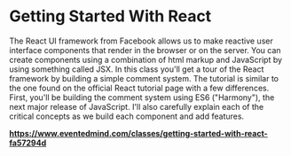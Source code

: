 # Getting Started With React

The React UI framework from Facebook allows us to make reactive user interface components that render in the browser or on the server. You can create components using a combination of html markup and JavaScript by using something called JSX. In this class you'll get a tour of the React framework by building a simple comment system. The tutorial is similar to the one found on the official React tutorial page with a few differences. First, you'll be building the comment system using ES6 ("Harmony"), the next major release of JavaScript. I'll also carefully explain each of the critical concepts as we build each component and add features.


**https://www.eventedmind.com/classes/getting-started-with-react-fa57294d**
